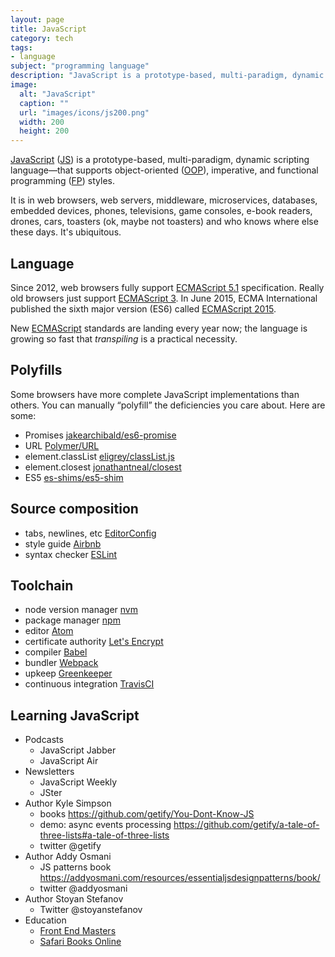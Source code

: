```yaml
---
layout: page
title: JavaScript
category: tech
tags:
- language
subject: "programming language"
description: "JavaScript is a prototype-based, multi-paradigm, dynamic scripting language—that supports object-oriented, imperative, and functional programming styles."
image:
  alt: "JavaScript"
  caption: ""
  url: "images/icons/js200.png"
  width: 200
  height: 200
---
```


[JavaScript](https://developer.mozilla.org/en-US/docs/Web/JavaScript)
([JS](https://en.wikipedia.org/wiki/JavaScript))
is a prototype-based, multi-paradigm, dynamic scripting language—that
supports object-oriented
([OOP](http://searchsoa.techtarget.com/definition/object-oriented-programming)),
imperative, and functional programming
([FP](https://wiki.haskell.org/Functional_programming))
styles.

It is in web browsers, web servers, middleware, microservices, databases,
embedded devices, phones, televisions, game consoles, e-book readers,
drones, cars, toasters (ok, maybe not toasters) and who knows where else these days.
It's ubiquitous.

Language
--------

Since 2012, web browsers fully support
[ECMAScript 5.1](http://www.ecma-international.org/ecma-262/5.1/)
specification. Really old browsers just support
[ECMAScript 3](http://www-archive.mozilla.org/js/language/E262-3.pdf).
In June 2015, ECMA International published the sixth major version (ES6)
called [ECMAScript 2015](http://www.ecma-international.org/ecma-262/6.0/).

New [ECMAScript](https://github.com/tc39/ecma262/)
standards are landing every year now; the language is growing so fast that
_transpiling_ is a practical necessity.

Polyfills
---------

Some browsers have more complete JavaScript implementations
than others. You can manually “polyfill” the deficiencies you care about.
Here are some:

* Promises [jakearchibald/es6-promise](https://github.com/jakearchibald/es6-promise)
* URL [Polymer/URL](https://github.com/Polymer/URL)
* element.classList [eligrey/classList.js](https://github.com/eligrey/classList.js)
* element.closest [jonathantneal/closest](https://github.com/jonathantneal/closest)
* ES5 [es-shims/es5-shim](https://github.com/es-shims/es5-shim)


Source composition
------------------

* tabs, newlines, etc [EditorConfig](http://editorconfig.org/)
* style guide [Airbnb](http://airbnb.io/javascript/)
* syntax checker [ESLint](http://eslint.org/docs/user-guide/getting-started)

Toolchain
---------

* node version manager [nvm](https://davidwalsh.name/nvm)
* package manager [npm](http://www.sitepoint.com/beginners-guide-node-package-manager/)
* editor [Atom](http://blog.atom.io/2014/03/13/git-integration.html)
* certificate authority [Let's Encrypt](https://letsencrypt.org/)
* compiler [Babel](https://babeljs.io/)
* bundler [Webpack](https://webpack.github.io/docs/tutorials/getting-started/)
* upkeep [Greenkeeper](https://greenkeeper.io/)
* continuous integration [TravisCI](https://travis-ci.org/)

Learning JavaScript
-------------------

* Podcasts
    * JavaScript Jabber
    * JavaScript Air
* Newsletters
    * JavaScript Weekly
    * JSter
* Author Kyle Simpson
    * books https://github.com/getify/You-Dont-Know-JS
    * demo: async events processing https://github.com/getify/a-tale-of-three-lists#a-tale-of-three-lists
    * twitter @getify
* Author Addy Osmani
    * JS patterns book https://addyosmani.com/resources/essentialjsdesignpatterns/book/
    * twitter @addyosmani
* Author Stoyan Stefanov
    * Twitter @stoyanstefanov
* Education
    * [Front End Masters](https://FrontEndMasters.com/)
    * [Safari Books Online](https://www.SafariBooksOnline.com)
